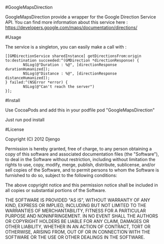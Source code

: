 #GoogleMapsDirection

GoogleMapsDirection provide a wrapper for the Google Direction Service API. You can find more information about this service here : https://developers.google.com/maps/documentation/directions/

#Usage

The service is a singleton, you can easily make a call with :

	[[GMDirectionService sharedInstance] getDirectionsFrom:origin to:destination succeeded:^(GMDirection *directionResponse) {
			NSLog(@"Duration : %@", [directionResponse durationHumanized]);
			NSLog(@"Distance : %@", [directionResponse distanceHumanized]);
	} failed:^(NSError *error) {
			NSLog(@"Can't reach the server")
	}];
				
#Install

Use CocoaPods and add this in your podfile
  pod "GoogleMapsDirection"

Just run 
  pod install
	
#License

Copyright (C) 2012 Djengo

Permission is hereby granted, free of charge, to any person obtaining a copy of
this software and associated documentation files (the "Software"), to deal in
the Software without restriction, including without limitation the rights to
use, copy, modify, merge, publish, distribute, sublicense, and/or sell copies of
the Software, and to permit persons to whom the Software is furnished to do so,
subject to the following conditions:

The above copyright notice and this permission notice shall be included in all
copies or substantial portions of the Software.

THE SOFTWARE IS PROVIDED "AS IS", WITHOUT WARRANTY OF ANY KIND, EXPRESS OR
IMPLIED, INCLUDING BUT NOT LIMITED TO THE WARRANTIES OF MERCHANTABILITY, FITNESS
FOR A PARTICULAR PURPOSE AND NONINFRINGEMENT. IN NO EVENT SHALL THE AUTHORS OR
COPYRIGHT HOLDERS BE LIABLE FOR ANY CLAIM, DAMAGES OR OTHER LIABILITY, WHETHER
IN AN ACTION OF CONTRACT, TORT OR OTHERWISE, ARISING FROM, OUT OF OR IN
CONNECTION WITH THE SOFTWARE OR THE USE OR OTHER DEALINGS IN THE SOFTWARE.